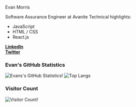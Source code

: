 Evan Morris

Software Assurance Engineer at Avanite
Technical highlights: <br>
* JavaScript
* HTML / CSS
* React.js

**[LinkedIn](https://www.linkedin.com/in/morris-evan/)** <br>
**[Twitter](https://twitter.com/EvanJamesM)**

### Evan's GitHub Statistics
![Evans's GitHub Statistics!](https://github-readme-stats.vercel.app/api?username=evanmorrisdev&show_icons=true&theme=tokyonight)
![Top Langs](https://github-readme-stats.vercel.app/api/top-langs/?username=evanmorrisdev&theme=tokyonight)

### Visitor Count
![Visitor Count!](https://profile-counter.glitch.me/evanmorrisdev/count.svg)

